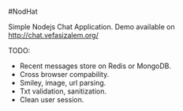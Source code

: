 #NodHat

Simple Nodejs Chat Application. 
Demo available on http://chat.vefasizalem.org/

TODO:
- Recent messages store on Redis or MongoDB.
- Cross browser compability.
- Smiley, image, url parsing.
- Txt validation, sanitization.
- Clean user session.
